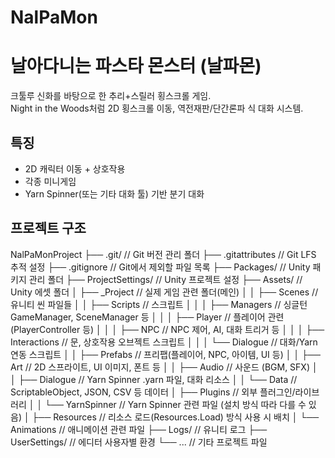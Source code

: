 # NalPaMon
 
# 날아다니는 파스타 몬스터 (날파몬)

크툴루 신화를 바탕으로 한 추리+스릴러 횡스크롤 게임.  
Night in the Woods처럼 2D 횡스크롤 이동, 역전재판/단간론파 식 대화 시스템.

## 특징
- 2D 캐릭터 이동 + 상호작용
- 각종 미니게임
- Yarn Spinner(또는 기타 대화 툴) 기반 분기 대화

## 프로젝트 구조
NalPaMonProject
├── .git/                       // Git 버전 관리 폴더
├── .gitattributes              // Git LFS 추적 설정
├── .gitignore                  // Git에서 제외할 파일 목록
├── Packages/                   // Unity 패키지 관리 폴더
├── ProjectSettings/            // Unity 프로젝트 설정
├── Assets/                     // Unity 에셋 폴더
│   ├── _Project                // 실제 게임 관련 폴더(메인)
│   │   ├── Scenes             // 유니티 씬 파일들
│   │   ├── Scripts            // 스크립트
│   │   │   ├── Managers       // 싱글턴 GameManager, SceneManager 등
│   │   │   ├── Player         // 플레이어 관련 (PlayerController 등)
│   │   │   ├── NPC            // NPC 제어, AI, 대화 트리거 등
│   │   │   ├── Interactions   // 문, 상호작용 오브젝트 스크립트
│   │   │   └── Dialogue       // 대화/Yarn 연동 스크립트
│   │   ├── Prefabs            // 프리팹(플레이어, NPC, 아이템, UI 등)
│   │   ├── Art                // 2D 스프라이트, UI 이미지, 폰트 등
│   │   ├── Audio              // 사운드 (BGM, SFX)
│   │   ├── Dialogue           // Yarn Spinner .yarn 파일, 대화 리소스
│   │   └── Data               // ScriptableObject, JSON, CSV 등 데이터
│   ├── Plugins                // 외부 플러그인/라이브러리
│   │   └── YarnSpinner        // Yarn Spinner 관련 파일 (설치 방식 따라 다를 수 있음)
│   ├── Resources              // 리소스 로드(Resources.Load) 방식 사용 시 배치
│   └── Animations             // 애니메이션 관련 파일
├── Logs/                       // 유니티 로그
├── UserSettings/               // 에디터 사용자별 환경
└── ...                         // 기타 프로젝트 파일